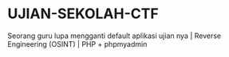 # UJIAN-SEKOLAH-CTF
Seorang guru lupa mengganti default aplikasi ujian nya | Reverse Engineering (OSINT) | PHP + phpmyadmin
